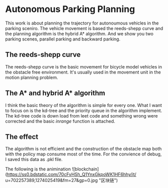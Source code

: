 # Autonomous Parking Planning
This work is about planning the trajectory for autonoumous vehicles in the parking sceniro. The vehicle movement is based the reeds-shepp curve and the planning algorithm is the hybrid A* algorithm. And we show you two parking scenes, parallel parking and backward parking.
## The reeds-shepp curve
The reeds-shepp curve is the basic movement for bicycle model vehicles in the obstacle free environment. It's usually used in the movement unit in the motion planning problem.
## The A* and hybrid A* algorithm
I think the basic theory of the algorithm is simple for every one. What I want to focus on is the kd-tree and the priority queue in the algorithm implement. The kd-tree code is down load from leet code and something wrong were corrected and the basic *inrange* function is attached.
## The effect
The algorithm is not efficient and the construction of the obstacle map both with the policy map consume most of the time. For the convience of debug, I saved this data as .pkl file.

The following is the animination
![blockchain](https://ss0.bdstatic.com/70cFvHSh_Q1YnxGkpoWK1HF6hhy/it/
u=702257389,1274025419&fm=27&gp=0.jpg "区块链")

